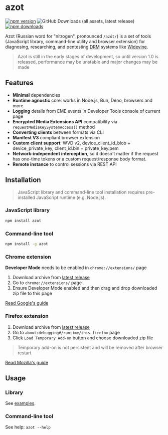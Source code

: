 # azot

[![npm version](https://img.shields.io/npm/v/azot?style=flat&color=black)](https://www.npmjs.com/package/azot)
![GitHub Downloads (all assets, latest release)](https://img.shields.io/github/downloads/vitalygashkov/azot/latest/total?style=flat&color=black)
[![npm downloads](https://img.shields.io/npm/dt/azot?style=flat&color=black)](https://www.npmjs.com/package/azot)

Azot (Russian word for "nitrogen", pronounced `/azо́t/`) is a set of tools (JavaScript library, command-line utility and browser extension) for diagnosing, researching, and pentesting [DRM](https://www.urbandictionary.com/define.php?term=DRM) systems like [Widevine](https://www.widevine.com/about).

> Azot is still in the early stages of development, so until version 1.0 is released, performance may be unstable and major changes may be made

## Features

- **Minimal** dependencies
- **Runtime agnostic** core: works in Node.js, Bun, Deno, browsers and more
- **Logging** details from EME events in Developer Tools console of current page
- **Encrypted Media Extensions API** compatibility via `requestMediaKeySystemAccess()` method
- **Converting clients** between formats via CLI
- **Manifest V3** compliant browser extension
- **Custom client support**: WVD v2, device_client_id_blob + device_private_key, client_id.bin + private_key.pem
- **Network-independent interception**, so it doesn't matter if the request has one-time tokens or a custom request/response body format.
- **Remote instance** to control sessions via REST API

## Installation

> JavaScript library and command-line tool installation requires pre-installed JavaScript runtime (e.g. Node.js).

### JavaScript library

```bash
npm install azot
```

### Command-line tool

```bash
npm install -g azot
```

### Chrome extension

**Developer Mode** needs to be enabled in `chrome://extensions/` page

1. Download archive from [latest release](https://github.com/vitalygashkov/azot/releases/latest)
2. Go to `chrome://extensions/` page
3. Ensure Developer Mode enabled and then drag and drop downloaded zip file to this page

[Read Google's guide](https://developer.chrome.com/docs/extensions/get-started/tutorial/hello-world#load-unpacked)

### Firefox extension

1. Download archive from [latest release](https://github.com/vitalygashkov/azot/releases/latest)
2. Go to `about:debugging#/runtime/this-firefox` page
3. Click `Load Temporary Add-on` button and choose downloaded zip file

> Temporary add-on is not persistent and will be removed after browser restart

[Read Mozilla's guide](https://developer.mozilla.org/en-US/docs/Mozilla/Add-ons/WebExtensions/Your_first_WebExtension#installing)

## Usage

### Library

See [examples](https://github.com/vitalygashkov/azot/blob/main/examples).

### Command-line tool

See help: `azot --help`

